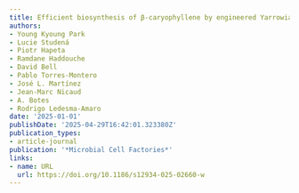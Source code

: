 ```yaml
---
title: Efficient biosynthesis of β-caryophyllene by engineered Yarrowia lipolytica
authors:
- Young Kyoung Park
- Lucie Studená
- Piotr Hapeta
- Ramdane Haddouche
- David Bell
- Pablo Torres-Montero
- José L. Martínez
- Jean‐Marc Nicaud
- A. Botes
- Rodrigo Ledesma‐Amaro
date: '2025-01-01'
publishDate: '2025-04-29T16:42:01.323380Z'
publication_types:
- article-journal
publication: '*Microbial Cell Factories*'
links:
- name: URL
  url: https://doi.org/10.1186/s12934-025-02660-w
---
```

